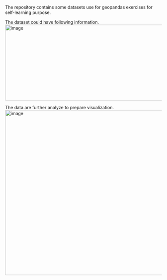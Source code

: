 The repository contains some datasets use for geopandas exercises for self-learning purpose.

The dataset could have following information.
<img width="1625" height="243" alt="image" src="https://github.com/user-attachments/assets/81bdca73-0842-4311-a31e-6a5d857331dc" />

The data are further analyze to prepare visualization.
<img width="2232" height="530" alt="image" src="https://github.com/user-attachments/assets/ff201c0f-0f5d-4841-bc4f-81e2bf770b1a" />

